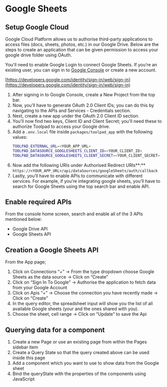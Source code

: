 # Google Sheets

## Setup Google Cloud

Google Cloud Platform allows us to authorise third-party applications to access files (docs, sheets, photos, etc.) in our Google Drive. Below are the steps to create an application that can be given permission to access your google drive folder using OAuth.

You'll need to enable Google Login to connect Google Sheets. If you’re an existing user, you can sign in to [Google Console](https://cloud.google.com/) or create a new account.

[https://developers.google.com/identity/sign-in/web/sign-in](https://developers.google.com/identity/sign-in/web/sign-in)

1. After signing in to Google Console, create a New Project from the top bar.
2. Now, you’ll have to generate OAuth 2.0 Client IDs; you can do this by navigating to the APIs and Services - Credentials section.
3. Next, create a new app under the OAuth 2.0 Client ID section.
4. You’ll now find two keys, Client ID and Client Secret; you’ll need these to authorize Toolpad to access your Google drive.
5. Add a `.env.local` file inside `packages/toolpad_app` with the following values:
   ```bash
   TOOLPAD_EXTERNAL_URL=<YOUR_APP_URL>
   TOOLPAD_DATASOURCE_GOOGLESHEETS_CLIENT_ID=<YOUR_CLIENT_ID>
   TOOLPAD_DATASOURCE_GOOGLESHEETS_CLIENT_SECRET=<YOUR_CLIENT_SECRET>
   ```
6. Now add the following URIs under Authorised Redirect URIs**:** `https://<YOUR_APP_URL>/api/dataSources/googleSheets/auth/callback`
7. Lastly, you’ll have to enable APIs to communicate with different services. For example, if you’re integrating google sheets, you’ll have to search for Google Sheets using the top search bar and enable API.

## Enable required APIs

From the console home screen, search and enable all of the 3 APIs mentioned below:

- Google Drive API
- Google Sheets API

## Creation a Google Sheets API

From the App page;

1. Click on Connections “+” → From the type dropdown choose Google Sheets as the data source → Click on “Create”
2. Click on “Sign In To Google” → Authorise the application to fetch data from your Google Account
3. Click on Apis “+” → Choose the connection you have recently made → Click on “Create”
4. In the query editor, the spreadsheet input will show you the list of all available Google sheets (your and the ones shared with you).
5. Choose the sheet, cell range → Click on “Update” to save the Api

## Querying data for a component

1. Create a new Page or use an existing page from within the Pages sidebar item
2. Create a Query State so that the query created above can be used inside this page
3. Add a component which you want to use to show data from the Google sheet
4. Bind the queryState with the properties of the components using JavaScript
